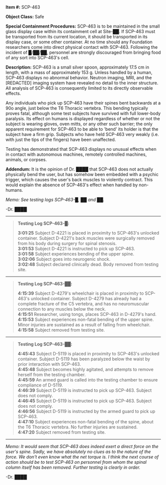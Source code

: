 **Item #:** SCP-463

**Object Class:** Safe

**Special Containment Procedures:** SCP-463 is to be maintained in the small glass display case within its containment cell at Site-██. If SCP-463 must be transported from its current location, it should be transported in its display case, or some other container. At no time should any Foundation researchers come into direct physical contact with SCP-463. Following the incident of █/██/██, personnel are strongly discouraged from bringing food of any sort into SCP-463's cell.

**Description:** SCP-463 is a small silver spoon, approximately 17.5 cm in length, with a mass of approximately 153 g. Unless handled by a human, SCP-463 displays no abnormal behavior. Neutron imaging, MRI, and the \[REDACTED\] imaging system have revealed no detail to the inner structure. All analysis of SCP-463 is consequently limited to its directly observable effects.

Any individuals who pick up SCP-463 have their spines bent backwards at a 90o angle, just below the T6 Thoracic vertebra. This bending typically proves fatal, although some test subjects have survived with full lower-body paralysis. Its effect on humans is displayed regardless of whether or not the subject is wearing gloves, oven mitts, or any other such barrier; the only apparent requirement for SCP-463 to be able to 'bend' its holder is that the subject have a firm grip. Subjects who have held SCP-463 very weakly (i.e. with just the tips of the fingers) have been unaffected.

Testing has demonstrated that SCP-463 displays no unusual effects when in contact with autonomous machines, remotely controlled machines, animals, or corpses.

**Addendum:** It is the opinion of Dr. ████ that SCP-463 does not actually physically bend the user, but has somehow been embedded with a psychic trigger, which causes the user's back muscles to violently contract. This would explain the absence of SCP-463's effect when handled by non-humans.

_Memo: See testing logs SCP-463-█, ██ and ██._

\-Dr. ████

* * *

> **Testing Log SCP-463-█:**
> 
> **3:01:25** Subject D-4221 is placed in proximity to SCP-463's unlocked container. Subject D-4221's back muscles were surgically removed from his body during surgery for spinal stenosis.  
> **3:01:53** Subject D-4221 is instructed to pick up SCP-463.  
> **3:01:58** Subject experiences bending of the upper spine.  
> **3:02:06** Subject goes into neurogenic shock.  
> **3:02:48** Subject declared clinically dead. Body removed from testing site.

* * *

> **Testing Log SCP-463-██:**
> 
> **4:15:39** Subject D-4279's wheelchair is placed in proximity to SCP-463's unlocked container. Subject D-4279 has already had a complete fracture of the C5 vertebra, and has no neuromuscular connection to any muscles below the neck.  
> **4:15:51** Researcher, using tongs, places SCP-463 in D-4279's hand.  
> **4:15:53** Subject experiences non-fatal bending of the upper spine. Minor injuries are sustained as a result of falling from wheelchair.  
> **4:15:58** Subject removed from testing site.

* * *

> **Testing Log SCP-463-██:**
> 
> **4:45:43** Subject D-5119 is placed in proximity to SCP-463's unlocked container. Subject D-5119 has been paralyzed below the waist by prior interaction with SCP-463.  
> **4:45:48** Subject becomes highly agitated, and attempts to remove herself from the testing chamber.  
> **4:45:59** An armed guard is called into the testing chamber to ensure compliance of D-5119.  
> **4:46:39** Subject D-5119 is instructed to pick up SCP-463. Subject does not comply.  
> **4:46:45** Subject D-5119 is instructed to pick up SCP-463. Subject does not comply.  
> **4:46:56** Subject D-5119 is instructed by the armed guard to pick up SCP-463.  
> **4:47:10** Subject experiences non-fatal bending of the spine, about the T6 Thoracic vertebra. No further injuries are sustained.  
> **4:47:20** Subject removed from testing site.

* * *

_Memo: It would seem that SCP-463 does indeed exert a direct force on the user's spine. Sadly, we have absolutely no clues as to the nature of the force. We don't even know what the net torque is. I think the next course of action should be to test SCP-463 on personnel from whom the spinal column itself has been removed. Further testing is clearly in order._

\-Dr. ████